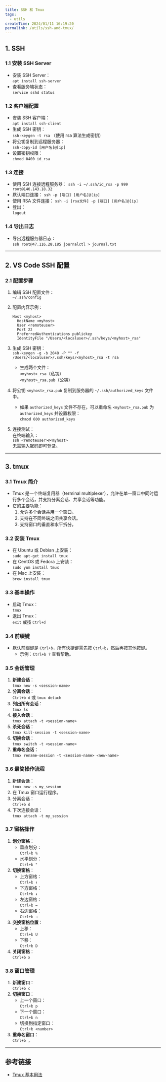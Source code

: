 ```yaml
---
title: SSH 和 Tmux
tags:
  - utils
createTime: 2024/01/11 16:19:20
permalink: /utils/ssh-and-tmux/
---
```


## 1. SSH

### 1.1 安装 SSH Server
- 安装 SSH Server：  
  `apt install ssh-server`
- 查看服务端状态：  
  `service sshd status`

### 1.2 客户端配置
- 安装 SSH 客户端：  
  `apt install ssh-client`
- 生成 SSH 密钥：  
  `ssh-keygen -t rsa` （使用 rsa 算法生成密钥）
- 将公钥复制到远程服务器：  
  `ssh-copy-id [用户名]@[ip]`
- 设置密钥权限：  
  `chmod 0400 id_rsa`

### 1.3 连接
- 使用 SSH 连接远程服务器：
  `ssh -i ~/.ssh/id_rsa -p 999 root@140.143.18.32`
- 默认端口连接：
  `ssh -p [端口] [用户名]@[ip]`
- 使用 RSA 文件连接：
  `ssh -i [rsa文件] -p [端口] [用户名]@[ip]`
- 登出：  
  `logout`

### 1.4 导出日志
- 导出远程服务器日志：  
  `ssh root@47.116.28.185 journalctl > journal.txt`

---

## 2. VS Code SSH 配置

### 2.1 配置步骤
1. 编辑 SSH 配置文件：  
   `~/.ssh/config`
2. 配置内容示例：
   ```
   Host <myhost>
     HostName <myhost>
     User <remoteuser>
     Port 22
     PreferredAuthentications publickey
     IdentityFile "/Users/<localuser>/.ssh/keys/<myhost>_rsa"
   ```

3. 生成 SSH 密钥：  
   `ssh-keygen -q -b 2048 -P "" -f /Users/<localuser>/.ssh/keys/<myhost>_rsa -t rsa`
   - 生成两个文件：  
     `<myhost>_rsa`（私钥）  
     `<myhost>_rsa.pub`（公钥）

4. 将公钥 `<myhost>_rsa.pub` 复制到服务器的 `~/.ssh/authorized_keys` 文件中。  
   - 如果 `authorized_keys` 文件不存在，可以重命名 `<myhost>_rsa.pub` 为 `authorized_keys` 并设置权限：  
     `chmod 600 authorized_keys`

5. 连接测试：  
   在终端输入：  
   `ssh <remoteuser>@<myhost>`  
   无需输入密码即可登录。

---

## 3. tmux

### 3.1 Tmux 简介
- Tmux 是一个终端复用器（terminal multiplexer），允许在单一窗口中同时运行多个会话，并支持分离会话、共享会话等功能。
- 它的主要功能：
  1. 允许多个会话共用一个窗口。
  2. 支持在不同终端之间共享会话。
  3. 支持窗口的垂直和水平拆分。

### 3.2 安装 Tmux
- 在 Ubuntu 或 Debian 上安装：  
  `sudo apt-get install tmux`
- 在 CentOS 或 Fedora 上安装：  
  `sudo yum install tmux`
- 在 Mac 上安装：  
  `brew install tmux`

### 3.3 基本操作
- 启动 Tmux：  
  `tmux`
- 退出 Tmux：  
  `exit` 或按 `Ctrl+d`

### 3.4 前缀键
- 默认前缀键是 `Ctrl+b`，所有快捷键需先按 `Ctrl+b`，然后再按其他按键。
  - 示例：`Ctrl+b ?` 查看帮助。

### 3.5 会话管理
1. **新建会话**：  
   `tmux new -s <session-name>`
2. **分离会话**：  
   `Ctrl+b d` 或 `tmux detach`
3. **列出所有会话**：  
   `tmux ls`
4. **接入会话**：  
   `tmux attach -t <session-name>`
5. **杀死会话**：  
   `tmux kill-session -t <session-name>`
6. **切换会话**：  
   `tmux switch -t <session-name>`
7. **重命名会话**：  
   `tmux rename-session -t <session-name> <new-name>`

### 3.6 最简操作流程
1. 新建会话：  
   `tmux new -s my_session`
2. 在 Tmux 窗口运行程序。
3. 分离会话：  
   `Ctrl+b d`
4. 下次连接会话：  
   `tmux attach -t my_session`

### 3.7 窗格操作
1. **划分窗格**：
   - 垂直划分：  
     `Ctrl+b %`
   - 水平划分：  
     `Ctrl+b "`
2. **切换窗格**：
   - 上方窗格：  
     `Ctrl+b ↑`
   - 下方窗格：  
     `Ctrl+b ↓`
   - 左边窗格：  
     `Ctrl+b ←`
   - 右边窗格：  
     `Ctrl+b →`
3. **交换窗格位置**：
   - 上移：  
     `Ctrl+b U`
   - 下移：  
     `Ctrl+b D`
4. **关闭窗格**：  
   `Ctrl+b x`

### 3.8 窗口管理
1. **新建窗口**：  
   `Ctrl+b c`
2. **切换窗口**：
   - 上一个窗口：  
     `Ctrl+b p`
   - 下一个窗口：  
     `Ctrl+b n`
   - 切换到指定窗口：  
     `Ctrl+b <number>`
3. **重命名窗口**：  
   `Ctrl+b ,`

---

## 参考链接
- [Tmux 基本用法](https://www.ruanyifeng.com/blog/2019/10/tmux.html)